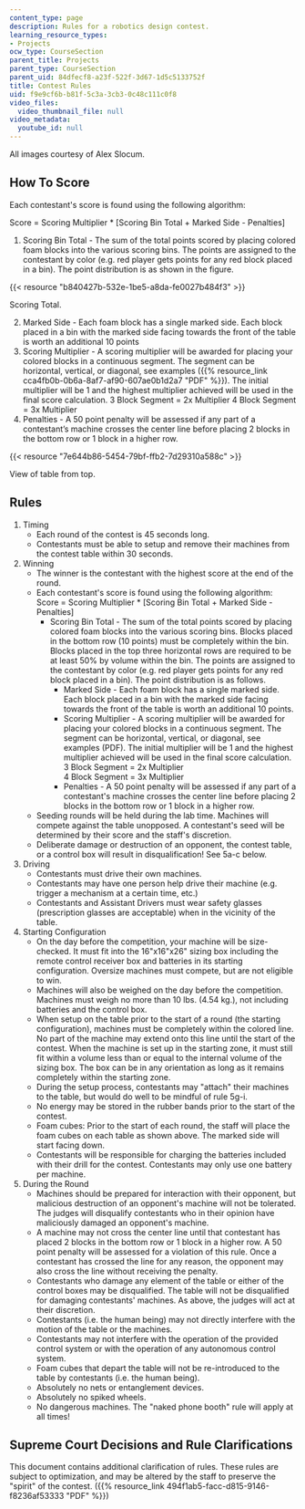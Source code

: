 ```yaml
---
content_type: page
description: Rules for a robotics design contest.
learning_resource_types:
- Projects
ocw_type: CourseSection
parent_title: Projects
parent_type: CourseSection
parent_uid: 84dfecf8-a23f-522f-3d67-1d5c5133752f
title: Contest Rules
uid: f9e9cf6b-b81f-5c3a-3cb3-0c48c111c0f8
video_files:
  video_thumbnail_file: null
video_metadata:
  youtube_id: null
---
```


All images courtesy of Alex Slocum.

How To Score
------------

Each contestant's score is found using the following algorithm:

Score = Scoring Multiplier \* \[Scoring Bin Total + Marked Side - Penalties\]

1.  Scoring Bin Total - The sum of the total points scored by placing colored foam blocks into the various scoring bins. The points are assigned to the contestant by color (e.g. red player gets points for any red block placed in a bin). The point distribution is as shown in the figure.

{{< resource "b840427b-532e-1be5-a8da-fe0027b484f3" >}}

Scoring Total.

2.  Marked Side - Each foam block has a single marked side. Each block placed in a bin with the marked side facing towards the front of the table is worth an additional 10 points
3.  Scoring Multiplier - A scoring multiplier will be awarded for placing your colored blocks in a continuous segment. The segment can be horizontal, vertical, or diagonal, see examples ({{% resource_link cca4fb0b-0b6a-8af7-af90-607ae0b1d2a7 "PDF" %}}). The initial multiplier will be 1 and the highest multiplier achieved will be used in the final score calculation. 3 Block Segment = 2x Multiplier 4 Block Segment = 3x Multiplier
4.  Penalties - A 50 point penalty will be assessed if any part of a contestant’s machine crosses the center line before placing 2 blocks in the bottom row or 1 block in a higher row.

{{< resource "7e644b86-5454-79bf-ffb2-7d29310a588c" >}}

View of table from top.

Rules
-----

1.  Timing
    *   Each round of the contest is 45 seconds long.
    *   Contestants must be able to setup and remove their machines from the contest table within 30 seconds.
2.  Winning
    *   The winner is the contestant with the highest score at the end of the round.
    *   Each contestant's score is found using the following algorithm:  
        Score = Scoring Multiplier \* \[Scoring Bin Total + Marked Side - Penalties\]
        *   Scoring Bin Total - The sum of the total points scored by placing colored foam blocks into the various scoring bins. Blocks placed in the bottom row (10 points) must be completely within the bin. Blocks placed in the top three horizontal rows are required to be at least 50% by volume within the bin. The points are assigned to the contestant by color (e.g. red player gets points for any red block placed in a bin). The point distribution is as follows.
            *   Marked Side - Each foam block has a single marked side. Each block placed in a bin with the marked side facing towards the front of the table is worth an additional 10 points.
            *   Scoring Multiplier - A scoring multiplier will be awarded for placing your colored blocks in a continuous segment. The segment can be horizontal, vertical, or diagonal, see examples (PDF). The initial multiplier will be 1 and the highest multiplier achieved will be used in the final score calculation.  
                3 Block Segment = 2x Multiplier  
                4 Block Segment = 3x Multiplier
            *   Penalties - A 50 point penalty will be assessed if any part of a contestant's machine crosses the center line before placing 2 blocks in the bottom row or 1 block in a higher row.
    *   Seeding rounds will be held during the lab time. Machines will compete against the table unopposed. A contestant's seed will be determined by their score and the staff's discretion.
    *   Deliberate damage or destruction of an opponent, the contest table, or a control box will result in disqualification! See 5a-c below.
3.  Driving
    *   Contestants must drive their own machines.
    *   Contestants may have one person help drive their machine (e.g. trigger a mechanism at a certain time, etc.)
    *   Contestants and Assistant Drivers must wear safety glasses (prescription glasses are acceptable) when in the vicinity of the table.
4.  Starting Configuration
    *   On the day before the competition, your machine will be size-checked. It must fit into the 16"x16"x26" sizing box including the remote control receiver box and batteries in its starting configuration. Oversize machines must compete, but are not eligible to win.
    *   Machines will also be weighed on the day before the competition. Machines must weigh no more than 10 lbs. (4.54 kg.), not including batteries and the control box.
    *   When setup on the table prior to the start of a round (the starting configuration), machines must be completely within the colored line. No part of the machine may extend onto this line until the start of the contest. When the machine is set up in the starting zone, it must still fit within a volume less than or equal to the internal volume of the sizing box. The box can be in any orientation as long as it remains completely within the starting zone.
    *   During the setup process, contestants may "attach" their machines to the table, but would do well to be mindful of rule 5g-i.
    *   No energy may be stored in the rubber bands prior to the start of the contest.
    *   Foam cubes: Prior to the start of each round, the staff will place the foam cubes on each table as shown above. The marked side will start facing down.
    *   Contestants will be responsible for charging the batteries included with their drill for the contest. Contestants may only use one battery per machine.
5.  During the Round
    *   Machines should be prepared for interaction with their opponent, but malicious destruction of an opponent's machine will not be tolerated. The judges will disqualify contestants who in their opinion have maliciously damaged an opponent's machine.
    *   A machine may not cross the center line until that contestant has placed 2 blocks in the bottom row or 1 block in a higher row. A 50 point penalty will be assessed for a violation of this rule. Once a contestant has crossed the line for any reason, the opponent may also cross the line without receiving the penalty.
    *   Contestants who damage any element of the table or either of the control boxes may be disqualified. The table will not be disqualified for damaging contestants' machines. As above, the judges will act at their discretion.
    *   Contestants (i.e. the human being) may not directly interfere with the motion of the table or the machines.
    *   Contestants may not interfere with the operation of the provided control system or with the operation of any autonomous control system.
    *   Foam cubes that depart the table will not be re-introduced to the table by contestants (i.e. the human being).
    *   Absolutely no nets or entanglement devices.
    *   Absolutely no spiked wheels.
    *   No dangerous machines. The "naked phone booth" rule will apply at all times!

Supreme Court Decisions and Rule Clarifications
-----------------------------------------------

This document contains additional clarification of rules. These rules are subject to optimization, and may be altered by the staff to preserve the "spirit" of the contest. ({{% resource_link 494f1ab5-facc-d815-9146-f8236af53333 "PDF" %}})